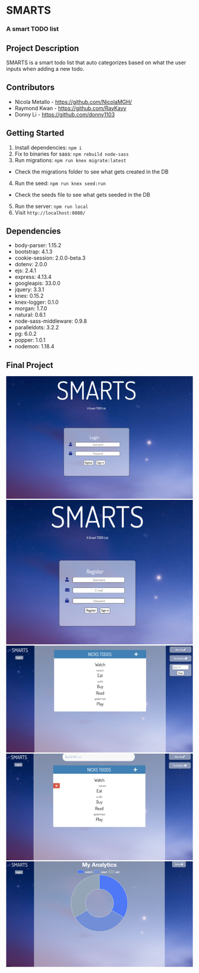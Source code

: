 # SMARTS
### A smart TODO list

## Project Description

SMARTS is a smart todo list that auto categorizes based on what the user inputs when adding a new todo.

## Contributors
- Nicola Metallo - https://github.com/NicolaMGH/
- Raymond Kwan - https://github.com/RayKayy
- Donny Li - https://github.com/donny1103

## Getting Started

1. Install dependencies: `npm i`
2. Fix to binaries for sass: `npm rebuild node-sass`
3. Run migrations: `npm run knex migrate:latest`
  - Check the migrations folder to see what gets created in the DB
4. Run the seed: `npm run knex seed:run`
  - Check the seeds file to see what gets seeded in the DB
5. Run the server: `npm run local`
6. Visit `http://localhost:8080/`

## Dependencies
- body-parser: 1.15.2
- bootstrap: 4.1.3
- cookie-session: 2.0.0-beta.3
- dotenv: 2.0.0
- ejs: 2.4.1
- express: 4.13.4
- googleapis: 33.0.0
- jquery: 3.3.1
- knex: 0.15.2
- knex-logger: 0.1.0
- morgan: 1.7.0
- natural: 0.6.1
- node-sass-middleware: 0.9.8
- paralleldots: 3.2.2
- pg: 6.0.2
- popper: 1.0.1
- nodemon: 1.18.4

## Final Project
![login](https://github.com/NicolaMGH/SmartTodoList/blob/master/docs/Login.png)
![register](https://github.com/NicolaMGH/SmartTodoList/blob/master/docs/Register.png)
![todos](https://github.com/NicolaMGH/SmartTodoList/blob/master/docs/Todos.png)
![todos2](https://github.com/NicolaMGH/SmartTodoList/blob/master/docs/Todos2.png)
![analytics](https://github.com/NicolaMGH/SmartTodoList/blob/master/docs/Analytics.png)

